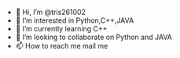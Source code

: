 - 👋 Hi, I’m @tris261002
- 👀 I’m interested in Python,C++,JAVA
- 🌱 I’m currently learning C++ 
- 💞️ I’m looking to collaborate on Python and JAVA
- 📫 How to reach me mail me

<!---
tris261002/tris261002 is a ✨ special ✨ repository because its `README.md` (this file) appears on your GitHub profile.
You can click the Preview link to take a look at your changes.
--->
